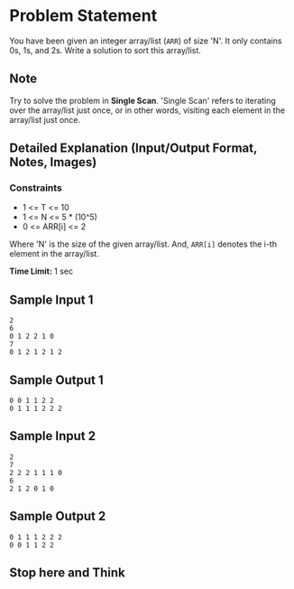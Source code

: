 # Problem Statement

You have been given an integer array/list (`ARR`) of size 'N'. It only contains 0s, 1s, and 2s. Write a solution to sort this array/list.

## Note

Try to solve the problem in **Single Scan**. 'Single Scan' refers to iterating over the array/list just once, or in other words, visiting each element in the array/list just once.

## Detailed Explanation (Input/Output Format, Notes, Images)

### Constraints

- 1 <= T <= 10
- 1 <= N <= 5 * (10^5)
- 0 <= ARR[i] <= 2

Where 'N' is the size of the given array/list.
And, `ARR[i]` denotes the i-th element in the array/list.

**Time Limit:** 1 sec

## Sample Input 1

```
2
6
0 1 2 2 1 0
7
0 1 2 1 2 1 2
```

## Sample Output 1

```
0 0 1 1 2 2
0 1 1 1 2 2 2
```

## Sample Input 2

```
2
7
2 2 2 1 1 1 0
6
2 1 2 0 1 0
```

## Sample Output 2

```
0 1 1 1 2 2 2
0 0 1 1 2 2
```

## Stop here and Think
